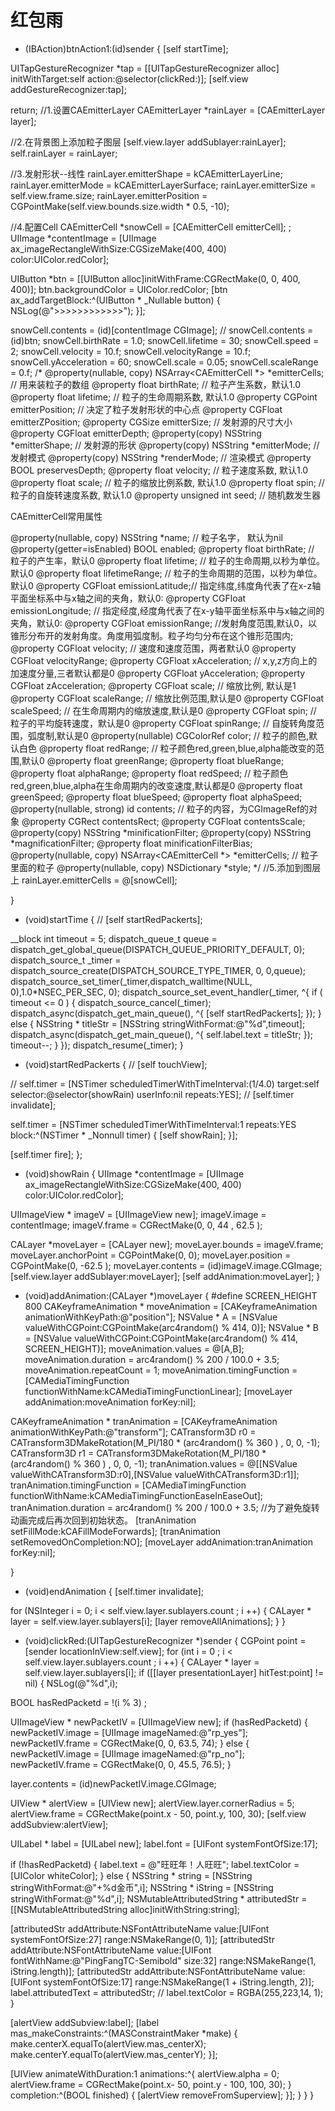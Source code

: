 # 红包雨
- (IBAction)btnAction1:(id)sender {
[self startTime];

UITapGestureRecognizer *tap = [[UITapGestureRecognizer alloc] initWithTarget:self action:@selector(clickRed:)];
[self.view addGestureRecognizer:tap];

return;
//1.设置CAEmitterLayer
CAEmitterLayer *rainLayer = [CAEmitterLayer layer];

//2.在背景图上添加粒子图层
[self.view.layer addSublayer:rainLayer];
self.rainLayer = rainLayer;

//3.发射形状--线性
rainLayer.emitterShape = kCAEmitterLayerLine;
rainLayer.emitterMode = kCAEmitterLayerSurface;
rainLayer.emitterSize = self.view.frame.size;
rainLayer.emitterPosition = CGPointMake(self.view.bounds.size.width * 0.5, -10);

//4.配置Cell
CAEmitterCell *snowCell = [CAEmitterCell emitterCell];
;
UIImage *contentImage = [UIImage ax_imageRectangleWithSize:CGSizeMake(400, 400) color:UIColor.redColor];

UIButton *btn = [[UIButton alloc]initWithFrame:CGRectMake(0, 0, 400, 400)];
btn.backgroundColor = UIColor.redColor;
[btn ax_addTargetBlock:^(UIButton * _Nullable button) {
NSLog(@">>>>>>>>>>>>");
}];

snowCell.contents = (id)[contentImage CGImage];
//    snowCell.contents = (id)btn;
snowCell.birthRate = 1.0;
snowCell.lifetime = 30;
snowCell.speed = 2;
snowCell.velocity = 10.f;
snowCell.velocityRange = 10.f;
snowCell.yAcceleration = 60;
snowCell.scale = 0.05;
snowCell.scaleRange = 0.f;
/*
@property(nullable, copy) NSArray<CAEmitterCell *> *emitterCells; // 用来装粒子的数组
@property float birthRate; // 粒子产生系数，默认1.0
@property float lifetime; // 粒子的生命周期系数, 默认1.0
@property CGPoint emitterPosition; // 决定了粒子发射形状的中心点
@property CGFloat emitterZPosition;
@property CGSize emitterSize; // 发射源的尺寸大小
@property CGFloat emitterDepth;
@property(copy) NSString *emitterShape; // 发射源的形状
@property(copy) NSString *emitterMode; // 发射模式
@property(copy) NSString *renderMode; // 渲染模式
@property BOOL preservesDepth;
@property float velocity; // 粒子速度系数, 默认1.0
@property float scale; // 粒子的缩放比例系数, 默认1.0
@property float spin; // 粒子的自旋转速度系数, 默认1.0
@property unsigned int seed; // 随机数发生器


CAEmitterCell常用属性

@property(nullable, copy) NSString *name; // 粒子名字， 默认为nil
@property(getter=isEnabled) BOOL enabled;
@property float birthRate; // 粒子的产生率，默认0
@property float lifetime; // 粒子的生命周期,以秒为单位。默认0
@property float lifetimeRange; // 粒子的生命周期的范围，以秒为单位。默认0
@property CGFloat emissionLatitude;// 指定纬度,纬度角代表了在x-z轴平面坐标系中与x轴之间的夹角，默认0:
@property CGFloat emissionLongitude; // 指定经度,经度角代表了在x-y轴平面坐标系中与x轴之间的夹角，默认0:
@property CGFloat emissionRange; //发射角度范围,默认0，以锥形分布开的发射角度。角度用弧度制。粒子均匀分布在这个锥形范围内;
@property CGFloat velocity; // 速度和速度范围，两者默认0
@property CGFloat velocityRange;
@property CGFloat xAcceleration; // x,y,z方向上的加速度分量,三者默认都是0
@property CGFloat yAcceleration;
@property CGFloat zAcceleration;
@property CGFloat scale; // 缩放比例, 默认是1
@property CGFloat scaleRange; // 缩放比例范围,默认是0
@property CGFloat scaleSpeed; // 在生命周期内的缩放速度,默认是0
@property CGFloat spin; // 粒子的平均旋转速度，默认是0
@property CGFloat spinRange; // 自旋转角度范围，弧度制,默认是0
@property(nullable) CGColorRef color; // 粒子的颜色,默认白色
@property float redRange; // 粒子颜色red,green,blue,alpha能改变的范围,默认0
@property float greenRange;
@property float blueRange;
@property float alphaRange;
@property float redSpeed; // 粒子颜色red,green,blue,alpha在生命周期内的改变速度,默认都是0
@property float greenSpeed;
@property float blueSpeed;
@property float alphaSpeed;
@property(nullable, strong) id contents; // 粒子的内容，为CGImageRef的对象
@property CGRect contentsRect;
@property CGFloat contentsScale;
@property(copy) NSString *minificationFilter;
@property(copy) NSString *magnificationFilter;
@property float minificationFilterBias;
@property(nullable, copy) NSArray<CAEmitterCell *> *emitterCells; // 粒子里面的粒子
@property(nullable, copy) NSDictionary *style;
*/
//5.添加到图层上
rainLayer.emitterCells = @[snowCell];

}

- (void)startTime
{
//     [self startRedPackerts];

__block int timeout = 5;
dispatch_queue_t queue = dispatch_get_global_queue(DISPATCH_QUEUE_PRIORITY_DEFAULT, 0);
dispatch_source_t _timer = dispatch_source_create(DISPATCH_SOURCE_TYPE_TIMER, 0, 0,queue);
dispatch_source_set_timer(_timer,dispatch_walltime(NULL, 0),1.0*NSEC_PER_SEC, 0);
dispatch_source_set_event_handler(_timer, ^{
if ( timeout <= 0 )
{
dispatch_source_cancel(_timer);
dispatch_async(dispatch_get_main_queue(), ^{
[self startRedPackerts];
});
}
else
{
NSString * titleStr = [NSString stringWithFormat:@"%d",timeout];
dispatch_async(dispatch_get_main_queue(), ^{
self.label.text = titleStr;
});
timeout--;
}
});
dispatch_resume(_timer);
}
- (void)startRedPackerts
{
//    [self touchView];

//    self.timer = [NSTimer scheduledTimerWithTimeInterval:(1/4.0) target:self selector:@selector(showRain) userInfo:nil repeats:YES];
//    [self.timer invalidate];

self.timer = [NSTimer scheduledTimerWithTimeInterval:1 repeats:YES block:^(NSTimer * _Nonnull timer) {
[self showRain];
}];

[self.timer fire];
};

- (void)showRain
{
UIImage *contentImage = [UIImage ax_imageRectangleWithSize:CGSizeMake(400, 400) color:UIColor.redColor];

UIImageView * imageV = [UIImageView new];
imageV.image = contentImage;
imageV.frame = CGRectMake(0, 0, 44 , 62.5 );

CALayer *moveLayer = [CALayer new];
moveLayer.bounds = imageV.frame;
moveLayer.anchorPoint = CGPointMake(0, 0);
moveLayer.position = CGPointMake(0, -62.5 );
moveLayer.contents = (id)imageV.image.CGImage;
[self.view.layer addSublayer:moveLayer];
[self addAnimation:moveLayer];
}

- (void)addAnimation:(CALayer *)moveLayer
{
#define SCREEN_HEIGHT 800
CAKeyframeAnimation * moveAnimation = [CAKeyframeAnimation animationWithKeyPath:@"position"];
NSValue * A = [NSValue valueWithCGPoint:CGPointMake(arc4random() % 414, 0)];
NSValue * B = [NSValue valueWithCGPoint:CGPointMake(arc4random() % 414, SCREEN_HEIGHT)];
moveAnimation.values = @[A,B];
moveAnimation.duration = arc4random() % 200 / 100.0 + 3.5;
moveAnimation.repeatCount = 1;
moveAnimation.timingFunction = [CAMediaTimingFunction functionWithName:kCAMediaTimingFunctionLinear];
[moveLayer addAnimation:moveAnimation forKey:nil];

CAKeyframeAnimation * tranAnimation = [CAKeyframeAnimation animationWithKeyPath:@"transform"];
CATransform3D r0 = CATransform3DMakeRotation(M_PI/180 * (arc4random() % 360 ) , 0, 0, -1);
CATransform3D r1 = CATransform3DMakeRotation(M_PI/180 * (arc4random() % 360 ) , 0, 0, -1);
tranAnimation.values = @[[NSValue valueWithCATransform3D:r0],[NSValue valueWithCATransform3D:r1]];
tranAnimation.timingFunction = [CAMediaTimingFunction functionWithName:kCAMediaTimingFunctionEaseInEaseOut];
tranAnimation.duration = arc4random() % 200 / 100.0 + 3.5;
//为了避免旋转动画完成后再次回到初始状态。
[tranAnimation setFillMode:kCAFillModeForwards];
[tranAnimation setRemovedOnCompletion:NO];
[moveLayer addAnimation:tranAnimation forKey:nil];

}
- (void)endAnimation
{
[self.timer invalidate];

for (NSInteger i = 0; i < self.view.layer.sublayers.count ; i ++)
{
CALayer * layer = self.view.layer.sublayers[i];
[layer removeAllAnimations];
}
}
- (void)clickRed:(UITapGestureRecognizer *)sender
{
CGPoint point = [sender locationInView:self.view];
for (int i = 0 ; i < self.view.layer.sublayers.count ; i ++)
{
CALayer * layer = self.view.layer.sublayers[i];
if ([[layer presentationLayer] hitTest:point] != nil)
{
NSLog(@"%d",i);

BOOL hasRedPacketd = !(i % 3) ;

UIImageView * newPacketIV = [UIImageView new];
if (hasRedPacketd)
{
newPacketIV.image = [UIImage imageNamed:@"rp_yes"];
newPacketIV.frame = CGRectMake(0, 0, 63.5, 74);
}
else
{
newPacketIV.image = [UIImage imageNamed:@"rp_no"];
newPacketIV.frame = CGRectMake(0, 0, 45.5, 76.5);
}

layer.contents = (id)newPacketIV.image.CGImage;

UIView * alertView = [UIView new];
alertView.layer.cornerRadius = 5;
alertView.frame = CGRectMake(point.x - 50, point.y, 100, 30);
[self.view addSubview:alertView];

UILabel * label = [UILabel new];
label.font = [UIFont systemFontOfSize:17];

if (!hasRedPacketd)
{
label.text = @"旺旺年！人旺旺";
label.textColor = [UIColor whiteColor];
}
else
{
NSString * string = [NSString stringWithFormat:@"+%d金币",i];
NSString * iString = [NSString stringWithFormat:@"%d",i];
NSMutableAttributedString * attributedStr = [[NSMutableAttributedString alloc]initWithString:string];

[attributedStr addAttribute:NSFontAttributeName
value:[UIFont systemFontOfSize:27]
range:NSMakeRange(0, 1)];
[attributedStr addAttribute:NSFontAttributeName
value:[UIFont fontWithName:@"PingFangTC-Semibold" size:32]
range:NSMakeRange(1, iString.length)];
[attributedStr addAttribute:NSFontAttributeName
value:[UIFont systemFontOfSize:17]
range:NSMakeRange(1 + iString.length, 2)];
label.attributedText = attributedStr;
//                label.textColor = RGBA(255,223,14, 1);
}

[alertView addSubview:label];
[label mas_makeConstraints:^(MASConstraintMaker *make) {
make.centerX.equalTo(alertView.mas_centerX);
make.centerY.equalTo(alertView.mas_centerY);
}];

[UIView animateWithDuration:1 animations:^{
alertView.alpha = 0;
alertView.frame = CGRectMake(point.x- 50, point.y - 100, 100, 30);
} completion:^(BOOL finished) {
[alertView removeFromSuperview];
}];
}
}
}
